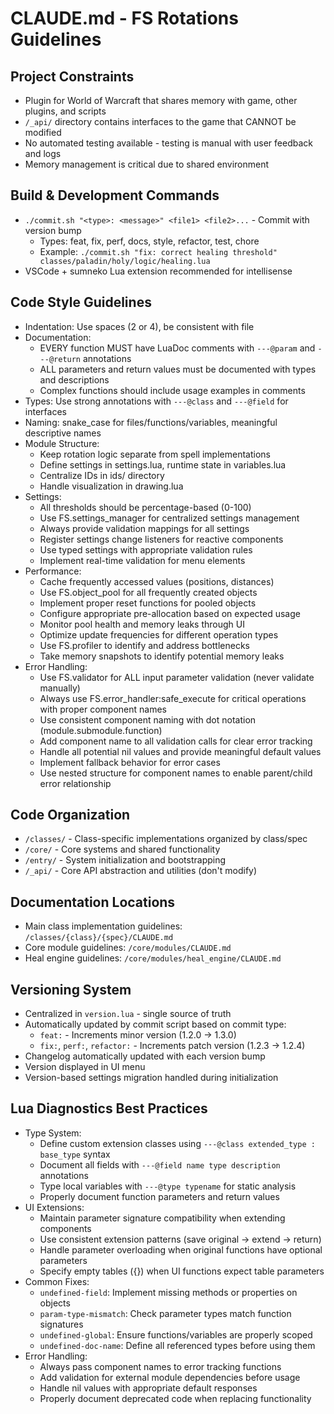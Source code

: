 # CLAUDE.md - FS Rotations Guidelines

## Project Constraints
- Plugin for World of Warcraft that shares memory with game, other plugins, and scripts
- `/_api/` directory contains interfaces to the game that CANNOT be modified
- No automated testing available - testing is manual with user feedback and logs
- Memory management is critical due to shared environment

## Build & Development Commands
- `./commit.sh "<type>: <message>" <file1> <file2>...` - Commit with version bump
  - Types: feat, fix, perf, docs, style, refactor, test, chore
  - Example: `./commit.sh "fix: correct healing threshold" classes/paladin/holy/logic/healing.lua`
- VSCode + sumneko Lua extension recommended for intellisense

## Code Style Guidelines
- Indentation: Use spaces (2 or 4), be consistent with file
- Documentation:
  - EVERY function MUST have LuaDoc comments with `---@param` and `---@return` annotations
  - ALL parameters and return values must be documented with types and descriptions
  - Complex functions should include usage examples in comments
- Types: Use strong annotations with `---@class` and `---@field` for interfaces
- Naming: snake_case for files/functions/variables, meaningful descriptive names
- Module Structure:
  - Keep rotation logic separate from spell implementations
  - Define settings in settings.lua, runtime state in variables.lua
  - Centralize IDs in ids/ directory
  - Handle visualization in drawing.lua
- Settings: 
  - All thresholds should be percentage-based (0-100)
  - Use FS.settings_manager for centralized settings management
  - Always provide validation mappings for all settings
  - Register settings change listeners for reactive components
  - Use typed settings with appropriate validation rules
  - Implement real-time validation for menu elements
- Performance: 
  - Cache frequently accessed values (positions, distances)
  - Use FS.object_pool for all frequently created objects 
  - Implement proper reset functions for pooled objects
  - Configure appropriate pre-allocation based on expected usage
  - Monitor pool health and memory leaks through UI
  - Optimize update frequencies for different operation types
  - Use FS.profiler to identify and address bottlenecks 
  - Take memory snapshots to identify potential memory leaks
- Error Handling: 
  - Use FS.validator for ALL input parameter validation (never validate manually)
  - Always use FS.error_handler:safe_execute for critical operations with proper component names
  - Use consistent component naming with dot notation (module.submodule.function)
  - Add component name to all validation calls for clear error tracking
  - Handle all potential nil values and provide meaningful default values
  - Implement fallback behavior for error cases 
  - Use nested structure for component names to enable parent/child error relationship

## Code Organization
- `/classes/` - Class-specific implementations organized by class/spec
- `/core/` - Core systems and shared functionality
- `/entry/` - System initialization and bootstrapping
- `/_api/` - Core API abstraction and utilities (don't modify)

## Documentation Locations
- Main class implementation guidelines: `/classes/{class}/{spec}/CLAUDE.md`
- Core module guidelines: `/core/modules/CLAUDE.md`
- Heal engine guidelines: `/core/modules/heal_engine/CLAUDE.md`

## Versioning System
- Centralized in `version.lua` - single source of truth
- Automatically updated by commit script based on commit type:
  - `feat:` - Increments minor version (1.2.0 → 1.3.0)
  - `fix:`, `perf:`, `refactor:` - Increments patch version (1.2.3 → 1.2.4)
- Changelog automatically updated with each version bump
- Version displayed in UI menu
- Version-based settings migration handled during initialization

## Lua Diagnostics Best Practices
- Type System:
  - Define custom extension classes using `---@class extended_type : base_type` syntax
  - Document all fields with `---@field name type description` annotations
  - Type local variables with `---@type typename` for static analysis
  - Properly document function parameters and return values
- UI Extensions:
  - Maintain parameter signature compatibility when extending components
  - Use consistent extension patterns (save original → extend → return)
  - Handle parameter overloading when original functions have optional parameters
  - Specify empty tables ({}) when UI functions expect table parameters
- Common Fixes:
  - `undefined-field`: Implement missing methods or properties on objects
  - `param-type-mismatch`: Check parameter types match function signatures
  - `undefined-global`: Ensure functions/variables are properly scoped
  - `undefined-doc-name`: Define all referenced types before using them
- Error Handling:
  - Always pass component names to error tracking functions
  - Add validation for external module dependencies before usage
  - Handle nil values with appropriate default responses
  - Properly document deprecated code when replacing functionality